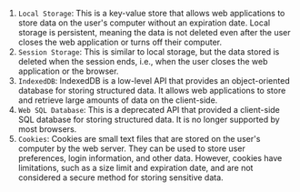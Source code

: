 1. `Local Storage`: This is a key-value store that allows web applications to store data on the user's computer without an expiration date. Local storage is persistent, meaning the data is not deleted even after the user closes the web application or turns off their computer.
2. `Session Storage`: This is similar to local storage, but the data stored is deleted when the session ends, i.e., when the user closes the web application or the browser.
3. `IndexedDB`: IndexedDB is a low-level API that provides an object-oriented database for storing structured data. It allows web applications to store and retrieve large amounts of data on the client-side.
4. `Web SQL Database`: This is a deprecated API that provided a client-side SQL database for storing structured data. It is no longer supported by most browsers.
5. `Cookies`: Cookies are small text files that are stored on the user's computer by the web server. They can be used to store user preferences, login information, and other data. However, cookies have limitations, such as a size limit and expiration date, and are not considered a secure method for storing sensitive data.

